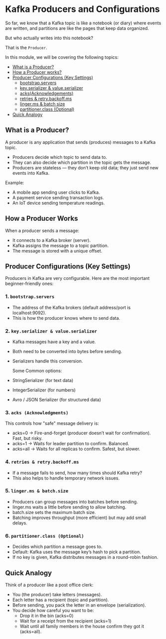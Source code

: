 # Kafka Producers and Configurations
So far, we know that a Kafka topic is like a notebook (or diary) where events are written, and partitions are like the pages that keep data organized. 

But who actually writes into this notebook?

That is the `Producer`.

In this module, we will be covering the following topics:

- [What is a Producer?](https://github.com/coredataengineers/CDE-BOOTCAMP/blob/main/12_apache_kafka/06-Producer-and%20Configurations.md#what-is-a-producer)
- [How a Producer works?](https://github.com/coredataengineers/CDE-BOOTCAMP/blob/main/12_apache_kafka/06-Producer-and%20Configurations.md#how-a-producer-works)
- [Producer Configurations (Key Settings)](https://github.com/coredataengineers/CDE-BOOTCAMP/blob/main/12_apache_kafka/06-Producer-and%20Configurations.md#producer-configurations-key-settings)
  - [bootstrap.servers](https://github.com/coredataengineers/CDE-BOOTCAMP/blob/main/12_apache_kafka/06-Producer-and%20Configurations.md#1-bootstrapservers)
  - [key.serializer & value.serializer](https://github.com/coredataengineers/CDE-BOOTCAMP/blob/main/12_apache_kafka/06-Producer-and%20Configurations.md#2-keyserializer--valueserializer)
  - [acks(Acknowledgements)](https://github.com/coredataengineers/CDE-BOOTCAMP/blob/main/12_apache_kafka/06-Producer-and%20Configurations.md#3-acks-acknowledgments)
  - [retries & retry.backoff.ms](https://github.com/coredataengineers/CDE-BOOTCAMP/blob/main/12_apache_kafka/06-Producer-and%20Configurations.md#4-retries--retrybackoffms)
  - [linger.ms & batch size](https://github.com/coredataengineers/CDE-BOOTCAMP/blob/main/12_apache_kafka/06-Producer-and%20Configurations.md#5-lingerms--batchsize)
  - [partitioner.class (Optional)](https://github.com/coredataengineers/CDE-BOOTCAMP/blob/main/12_apache_kafka/06-Producer-and%20Configurations.md#6-partitionerclass-optional)
- [Quick Analogy](https://github.com/coredataengineers/CDE-BOOTCAMP/blob/main/12_apache_kafka/06-Producer-and%20Configurations.md#quick-analogy)



## What is a Producer?

A producer is any application that sends (produces) messages to a Kafka topic.

* Producers decide which topic to send data to.
* They can also decide which partition in the topic gets the message.
* Producers are stateless — they don’t keep old data; they just send new events into Kafka.

Example:

* A mobile app sending user clicks to Kafka.
* A payment service sending transaction logs.
* An IoT device sending temperature readings.

## How a Producer Works

When a producer sends a message:

* It connects to a Kafka broker (server).
* Kafka assigns the message to a topic partition.
* The message is stored with a unique offset.

## Producer Configurations (Key Settings)

Producers in Kafka are very configurable. Here are the most important beginner-friendly ones:

### 1. `bootstrap.servers`

* The address of the Kafka brokers (default address/port is localhost:9092).
* This is how the producer knows where to send data.

### 2. `key.serializer & value.serializer`

* Kafka messages have a key and a value.
* Both need to be converted into bytes before sending.
* Serializers handle this conversion.

  Some Common options:

* StringSerializer (for text data)
* IntegerSerializer (for numbers)
* Avro / JSON Serializer (for structured data)

### 3. `acks (Acknowledgments)`

  This controls how "safe" message delivery is:

* acks=0 → Fire-and-forget (producer doesn’t wait for confirmation). Fast, but risky.
* acks=1 → Waits for leader partition to confirm. Balanced.
* acks=all → Waits for all replicas to confirm. Safest, but slower.

### 4. `retries & retry.backoff.ms`

* If a message fails to send, how many times should Kafka retry?
* This also helps to handle temporary network issues.

### 5. `linger.ms & batch.size`

* Producers can group messages into batches before sending.
* linger.ms waits a little before sending to allow batching.
* batch.size sets the maximum batch size.
* Batching improves throughput (more efficient) but may add small delays.

### 6. `partitioner.class (Optional)`

* Decides which partition a message goes to.
* Default: Kafka uses the message key’s hash to pick a partition.
* If no key is given, Kafka distributes messages in a round-robin fashion.

## Quick Analogy

Think of a producer like a post office clerk:

* You (the producer) take letters (messages).
* Each letter has a recipient (topic and partition).
* Before sending, you pack the letter in an envelope (serialization).
* You decide how careful you want to be:
  * Drop it in the bin (acks=0)
  * Wait for a receipt from the recipient (acks=1)
  * Wait until all family members in the house confirm they got it (acks=all).


















